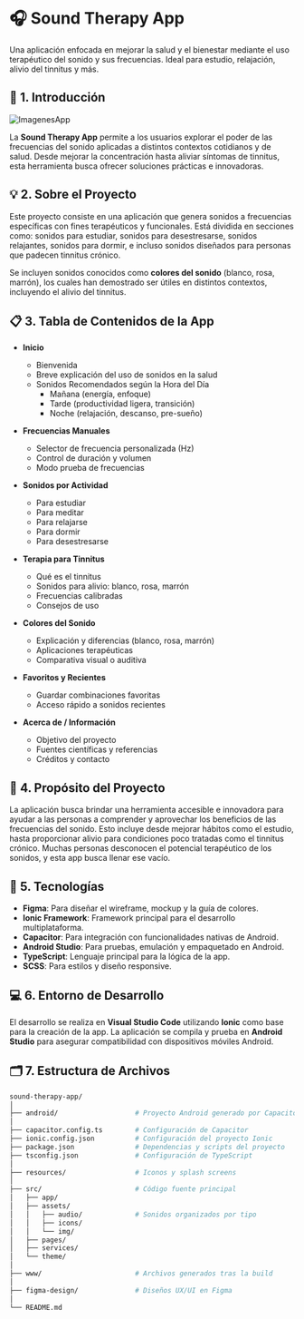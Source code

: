 # 🎧 Sound Therapy App

Una aplicación enfocada en mejorar la salud y el bienestar mediante el uso terapéutico del sonido y sus frecuencias. Ideal para estudio, relajación, alivio del tinnitus y más.

## 📸 1. Introducción

![ImagenesApp](https://github.com/user-attachments/assets/01c3f6f4-31d4-408a-aef6-1846f02bf9de)


La **Sound Therapy App** permite a los usuarios explorar el poder de las frecuencias del sonido aplicadas a distintos contextos cotidianos y de salud. Desde mejorar la concentración hasta aliviar síntomas de tinnitus, esta herramienta busca ofrecer soluciones prácticas e innovadoras.

## 💡 2. Sobre el Proyecto

Este proyecto consiste en una aplicación que genera sonidos a frecuencias específicas con fines terapéuticos y funcionales. Está dividida en secciones como: sonidos para estudiar, sonidos para desestresarse, sonidos relajantes, sonidos para dormir, e incluso sonidos diseñados para personas que padecen tinnitus crónico.

Se incluyen sonidos conocidos como **colores del sonido** (blanco, rosa, marrón), los cuales han demostrado ser útiles en distintos contextos, incluyendo el alivio del tinnitus.

## 📋 3. Tabla de Contenidos de la App

- **Inicio**
  - Bienvenida
  - Breve explicación del uso de sonidos en la salud
  - Sonidos Recomendados según la Hora del Día
    - Mañana (energía, enfoque)
    - Tarde (productividad ligera, transición)
    - Noche (relajación, descanso, pre-sueño)
  
- **Frecuencias Manuales**
  - Selector de frecuencia personalizada (Hz)
  - Control de duración y volumen
  - Modo prueba de frecuencias

- **Sonidos por Actividad**
  - Para estudiar
  - Para meditar
  - Para relajarse
  - Para dormir
  - Para desestresarse

- **Terapia para Tinnitus**
  - Qué es el tinnitus
  - Sonidos para alivio: blanco, rosa, marrón
  - Frecuencias calibradas
  - Consejos de uso

- **Colores del Sonido**
  - Explicación y diferencias (blanco, rosa, marrón)
  - Aplicaciones terapéuticas
  - Comparativa visual o auditiva

- **Favoritos y Recientes**
  - Guardar combinaciones favoritas
  - Acceso rápido a sonidos recientes

- **Acerca de / Información**
  - Objetivo del proyecto
  - Fuentes científicas y referencias
  - Créditos y contacto

## 🎯 4. Propósito del Proyecto

La aplicación busca brindar una herramienta accesible e innovadora para ayudar a las personas a comprender y aprovechar los beneficios de las frecuencias del sonido. Esto incluye desde mejorar hábitos como el estudio, hasta proporcionar alivio para condiciones poco tratadas como el tinnitus crónico. Muchas personas desconocen el potencial terapéutico de los sonidos, y esta app busca llenar ese vacío.

## 🧰 5. Tecnologías

- **Figma**: Para diseñar el wireframe, mockup y la guía de colores.
- **Ionic Framework**: Framework principal para el desarrollo multiplataforma.
- **Capacitor**: Para integración con funcionalidades nativas de Android.
- **Android Studio**: Para pruebas, emulación y empaquetado en Android.
- **TypeScript**: Lenguaje principal para la lógica de la app.
- **SCSS**: Para estilos y diseño responsive.

## 💻 6. Entorno de Desarrollo

El desarrollo se realiza en **Visual Studio Code** utilizando **Ionic** como base para la creación de la app. La aplicación se compila y prueba en **Android Studio** para asegurar compatibilidad con dispositivos móviles Android.

## 🗂️ 7. Estructura de Archivos

```bash
sound-therapy-app/
│
├── android/                   # Proyecto Android generado por Capacitor
│
├── capacitor.config.ts        # Configuración de Capacitor
├── ionic.config.json          # Configuración del proyecto Ionic
├── package.json               # Dependencias y scripts del proyecto
├── tsconfig.json              # Configuración de TypeScript
│
├── resources/                 # Iconos y splash screens
│
├── src/                       # Código fuente principal
│   ├── app/
│   ├── assets/
│   │   ├── audio/             # Sonidos organizados por tipo
│   │   ├── icons/
│   │   └── img/
│   ├── pages/
│   ├── services/
│   └── theme/
│
├── www/                       # Archivos generados tras la build
│
├── figma-design/              # Diseños UX/UI en Figma
│
└── README.md


